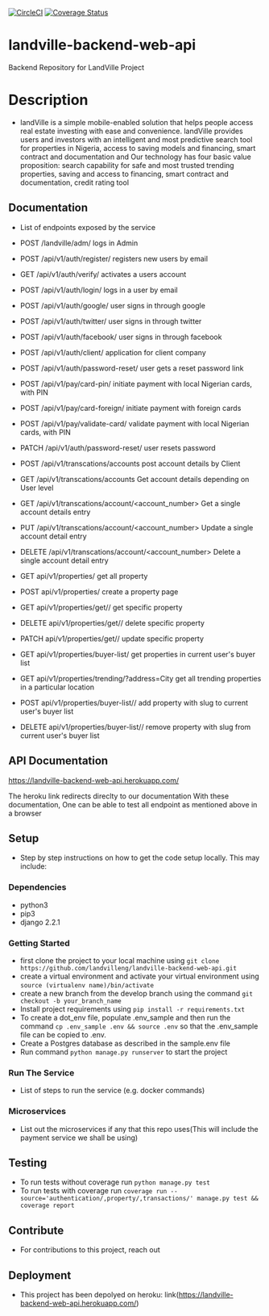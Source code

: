 [![CircleCI](https://circleci.com/gh/landvilleng/landville-backend-web-api.svg?style=svg&circle-token=0b67e7bdea3b38a5b4be3154613c500fb0ba12db)](https://circleci.com/gh/landvilleng/landville-backend-web-api) [![Coverage Status](https://coveralls.io/repos/github/landvilleng/landville-backend-web-api/badge.svg?branch=develop&t=8IKdIj)](https://coveralls.io/github/landvilleng/landville-backend-web-api?branch=develop)

# landville-backend-web-api

Backend Repository for LandVille Project

# Description

- landVille is a simple mobile-enabled solution that helps people access real estate investing with ease and convenience. landVille provides users and investors with an intelligent and most predictive search tool for properties in Nigeria, access to saving models and financing, smart contract and documentation and Our technology has four basic value proposition: search capability for safe and most trusted trending properties, saving and access to financing, smart contract and documentation, credit rating tool

## Documentation

- List of endpoints exposed by the service

* POST /landville/adm/ logs in Admin
* POST /api/v1/auth/register/ registers new users by email
* GET /api/v1/auth/verify/ activates a users account
* POST /api/v1/auth/login/ logs in a user by email
* POST /api/v1/auth/google/ user signs in through google
* POST /api/v1/auth/twitter/ user signs in through twitter
* POST /api/v1/auth/facebook/ user signs in through facebook
* POST /api/v1/auth/client/ application for client company
* POST /api/v1/auth/password-reset/ user gets a reset password link
* POST /api/v1/pay/card-pin/ initiate payment with local Nigerian cards, with PIN
* POST /api/v1/pay/card-foreign/ initiate payment with foreign cards
* POST /api/v1/pay/validate-card/ validate payment with local Nigerian cards, with PIN
* PATCH /api/v1/auth/password-reset/ user resets password
* POST /api/v1/transcations/accounts post account details by Client
* GET /api/v1/transcations/accounts Get account details depending on User level
* GET /api/v1/transcations/account/<account_number> Get a single account details entry
* PUT /api/v1/transcations/account/<account_number> Update a single account detail entry
* DELETE /api/v1/transcations/account/<account_number> Delete a single account detail entry

* GET api/v1/properties/ get all property
* POST api/v1/properties/ create a property page
* GET api/v1/properties/get/<slug>/  get specific property
* DELETE api/v1/properties/get/<slug>/ delete specific property
* PATCH api/v1/properties/get/<slug>/ update specific property
* GET api/v1/properties/buyer-list/ get properties in current user's buyer list
* GET api/v1/properties/trending/?address=City get all trending properties in a particular location

* POST api/v1/properties/buyer-list/<slug>/ add property with slug to current user's buyer list
* DELETE api/v1/properties/buyer-list/<slug>/ remove property with slug from current user's buyer list


## API Documentation

https://landville-backend-web-api.herokuapp.com/

The heroku link redirects direclty to our documentation With these documentation, One can be able to test all endpoint as mentioned above in a browser

## Setup

- Step by step instructions on how to get the code setup locally. This may include:

### Dependencies

- python3
- pip3
- django 2.2.1

### Getting Started

- first clone the project to your local machine using `git clone https://github.com/landvilleng/landville-backend-web-api.git`
- create a virtual environment and activate your virtual environment using `source (virtualenv name)/bin/activate`
- create a new branch from the develop branch using the command `git checkout -b your_branch_name`
- Install project requirements using `pip install -r requirements.txt`
- To create a dot_env file, populate .env_sample and then run the command `cp .env_sample .env && source .env` so that the .env_sample file can be copied to .env.
- Create a Postgres database as described in the sample.env file
- Run command `python manage.py runserver` to start the project

### Run The Service

- List of steps to run the service (e.g. docker commands)

### Microservices

- List out the microservices if any that this repo uses(This will include the payment service we shall be using)

## Testing

- To run tests without coverage run `python manage.py test`
- To run tests with coverage run `coverage run --source='authentication/,property/,transactions/' manage.py test && coverage report`

## Contribute

- For contributions to this project, reach out

## Deployment

- This project has been depolyed on heroku:
  link(https://landville-backend-web-api.herokuapp.com/)
